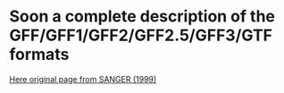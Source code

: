 Soon a complete description of the GFF/GFF1/GFF2/GFF2.5/GFF3/GTF formats
===========================


[Here original page from SANGER (1999)](snapshots/sanger_original_gff.md)
